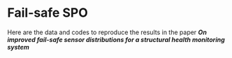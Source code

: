 # Fail-safe SPO
Here are the data and codes to reproduce the results in the paper ***On improved fail-safe sensor distributions for a structural health monitoring system***
